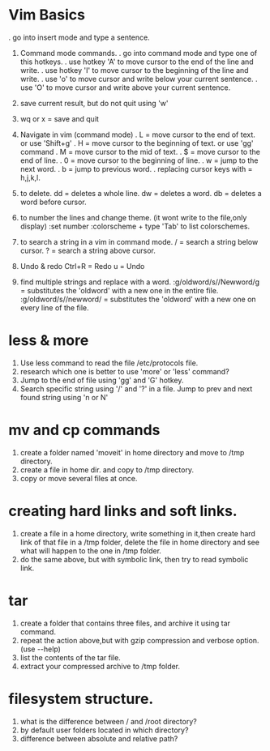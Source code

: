 # Vim Basics

. go into insert mode and type a sentence.
1. Command mode commands.
. go into command mode and type one of this hotkeys.
  . use hotkey 'A' to move cursor to the end of the line and write.
  . use hotkey 'I' to move cursor to the beginning of the line and write.
  . use 'o' to move cursor and write below your current sentence.
  . use 'O' to move cursor and write above your current sentence.

2. save current result, but do not quit using 'w'
3. wq or x = save and quit

4. Navigate in vim (command mode)
. L = move cursor to the end of text. or use 'Shift+g' 
. H = move cursor to the beginning of text. or use 'gg' command
. M = move cursor to the mid of text.
. $ = move cursor to the end of line.
. 0 = move cursor to the beginning of line.
. w = jump to the next word. 
. b = jump to previous word.
. replacing cursor keys with  =  h,j,k,l.

5.  to delete.
dd = deletes a whole line.
dw = deletes a word.
db = deletes a word before cursor.

6. to number the lines and change theme. (it wont write to the file,only display)
:set number
:colorscheme + type 'Tab' to list colorschemes.

7.  to search a string in a vim in command mode.
/ = search a string below cursor.
? = search a string above cursor.

8. Undo & redo 
Ctrl+R = Redo 
u      = Undo 

9. find multiple strings and replace with a word.
:g/oldword/s//Newword/g = substitutes the 'oldword' with a new one in the entire file.
:g/oldword/s//newword/  = substitutes the 'oldword' with a new one on every line of the file.


# less & more

1. Use less command to read the file /etc/protocols file.
2. research which one is better to use 'more' or 'less' command?
3. Jump to the end of file using 'gg' and 'G' hotkey.
4. Search specific string using '/' and '?' in a file. Jump to prev and next found string using 'n or N'

# mv and cp commands

1. create a folder named 'moveit' in home directory and move to /tmp directory.
2. create a file in home dir. and copy to /tmp directory.
3. copy or move several files at once.

# creating hard links and soft links.

1. create a file in a home directory, write something in it,then create hard link of that file in a /tmp folder,
delete the file in home directory and see what will happen to the one in /tmp folder.
2. do the same above, but with symbolic link, then try to read symbolic link.

# tar
1. create a folder that contains three files, and archive it using tar command. 
2. repeat the action above,but with gzip compression and verbose option. (use --help)
3. list the contents of the tar file.
4. extract your compressed archive to /tmp folder.

# filesystem structure.
1. what is the difference between / and /root directory?
2. by default user folders located in which directory?
3. difference between absolute and relative path?

